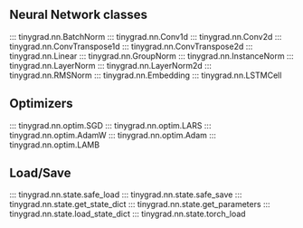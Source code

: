 ## Neural Network classes

::: tinygrad.nn.BatchNorm
::: tinygrad.nn.Conv1d
::: tinygrad.nn.Conv2d
::: tinygrad.nn.ConvTranspose1d
::: tinygrad.nn.ConvTranspose2d
::: tinygrad.nn.Linear
::: tinygrad.nn.GroupNorm
::: tinygrad.nn.InstanceNorm
::: tinygrad.nn.LayerNorm
::: tinygrad.nn.LayerNorm2d
::: tinygrad.nn.RMSNorm
::: tinygrad.nn.Embedding
::: tinygrad.nn.LSTMCell

## Optimizers

::: tinygrad.nn.optim.SGD
::: tinygrad.nn.optim.LARS
::: tinygrad.nn.optim.AdamW
::: tinygrad.nn.optim.Adam
::: tinygrad.nn.optim.LAMB

## Load/Save

::: tinygrad.nn.state.safe_load
::: tinygrad.nn.state.safe_save
::: tinygrad.nn.state.get_state_dict
::: tinygrad.nn.state.get_parameters
::: tinygrad.nn.state.load_state_dict
::: tinygrad.nn.state.torch_load
